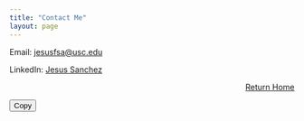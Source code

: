 ```yaml
---
title: "Contact Me"
layout: page 
---
```


Email: [jesusfsa@usc.edu](mailto:jesusfsa@usc.edu)

LinkedIn: [Jesus Sanchez](https://www.linkedin.com/in/jesus-sanchez1/)

<div style="text-align: right;">
  
  <a href="/index">Return Home</a>
  
</div>


<div style="position: relative;">
  <button onclick="copyToClipboard('jesus')">Copy</button>
</div>

<script>
  function copyToClipboard() {
    var copyText = document.getElementById("codeSnippet");
    copyText.select();
    copyText.setSelectionRange(0, 99999); // For mobile devices
    document.execCommand("copy");
    alert("Copied the text: " + copyText.value);
  }
</script>
